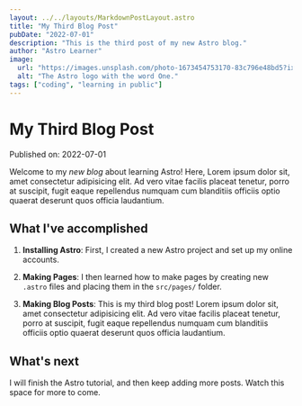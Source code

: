 ```yaml
---
layout: ../../layouts/MarkdownPostLayout.astro
title: "My Third Blog Post"
pubDate: "2022-07-01"
description: "This is the third post of my new Astro blog."
author: "Astro Learner"
image:
  url: "https://images.unsplash.com/photo-1673454753170-83c796e48bd5?ixlib=rb-4.0.3&ixid=MnwxMjA3fDB8MHxwaG90by1wYWdlfHx8fGVufDB8fHx8&auto=format&fit=crop&w=1075&q=80"
  alt: "The Astro logo with the word One."
tags: ["coding", "learning in public"]
---
```


# My Third Blog Post

Published on: 2022-07-01

Welcome to my _new blog_ about learning Astro! Here, Lorem ipsum dolor sit, amet consectetur adipisicing elit. Ad vero vitae facilis placeat tenetur, porro at suscipit, fugit eaque repellendus numquam cum blanditiis officiis optio quaerat deserunt quos officia laudantium.

## What I've accomplished

1. **Installing Astro**: First, I created a new Astro project and set up my online accounts.

2. **Making Pages**: I then learned how to make pages by creating new `.astro` files and placing them in the `src/pages/` folder.

3. **Making Blog Posts**: This is my third blog post! Lorem ipsum dolor sit, amet consectetur adipisicing elit. Ad vero vitae facilis placeat tenetur, porro at suscipit, fugit eaque repellendus numquam cum blanditiis officiis optio quaerat deserunt quos officia laudantium.

## What's next

I will finish the Astro tutorial, and then keep adding more posts. Watch this space for more to come.

